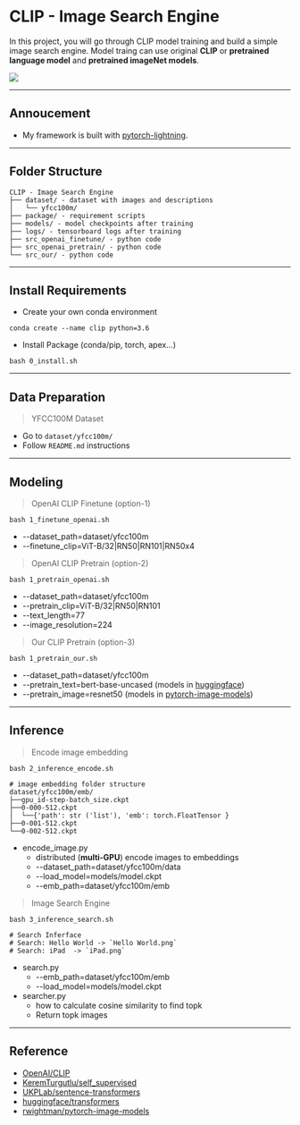 # CLIP - Image Search Engine
In this project, you will go through CLIP model training and build a simple image search engine. Model traing can use original **CLIP** or **pretrained language model** and **pretrained imageNet models**.

![](https://i.imgur.com/xercGuw.png)

---
## Annoucement
* My framework is built with [pytorch-lightning](https://github.com/PyTorchLightning/pytorch-lightning).

---
## Folder Structure
```
CLIP - Image Search Engine
├── dataset/ - dataset with images and descriptions
│   └── yfcc100m/
├── package/ - requirement scripts
├── models/ - model checkpoints after training
├── logs/ - tensorboard logs after training
├── src_openai_finetune/ - python code
├── src_openai_pretrain/ - python code
└── src_our/ - python code
```
---
## Install Requirements
* Create your own conda environment
```
conda create --name clip python=3.6
```
* Install Package (conda/pip, torch, apex...)
```
bash 0_install.sh
```
---
## Data Preparation
> YFCC100M Dataset
* Go to ```dataset/yfcc100m/```
* Follow ```README.md``` instructions
---
## Modeling
> OpenAI CLIP Finetune (option-1)
```
bash 1_finetune_openai.sh
```
* --dataset_path=dataset/yfcc100m
* --finetune_clip=ViT-B/32|RN50|RN101|RN50x4
> OpenAI CLIP Pretrain (option-2)
```
bash 1_pretrain_openai.sh
```
* --dataset_path=dataset/yfcc100m
* --pretrain_clip=ViT-B/32|RN50|RN101
* --text_length=77
* --image_resolution=224
> Our CLIP Pretrain (option-3)
```
bash 1_pretrain_our.sh
```
* --dataset_path=dataset/yfcc100m
* --pretrain_text=bert-base-uncased (models in [huggingface](https://huggingface.co/models))
* --pretrain_image=resnet50 (models in [pytorch-image-models](https://rwightman.github.io/pytorch-image-models/))
---
## Inference
> Encode image embedding
```
bash 2_inference_encode.sh

# image embedding folder structure
dataset/yfcc100m/emb/
├──gpu_id-step-batch_size.ckpt
├──0-000-512.ckpt
│  └──{'path': str ('list'), 'emb': torch.FloatTensor }
├──0-001-512.ckpt
└──0-002-512.ckpt
```
* encode_image.py
    * distributed (**multi-GPU**) encode images to embeddings
    * --dataset_path=dataset/yfcc100m/data
    * --load_model=models/model.ckpt
    * --emb_path=dataset/yfcc100m/emb
> Image Search Engine
```
bash 3_inference_search.sh

# Search Inferface
# Search: Hello World -> `Hello World.png`
# Search: iPad  -> `iPad.png`
```
* search.py
    * --emb_path=dataset/yfcc100m/emb
    * --load_model=models/model.ckpt
* searcher.py 
    * how to calculate cosine similarity to find topk
    * Return topk images
---
## Reference
* [OpenAI/CLIP](https://github.com/OpenAI/CLIP)
* [KeremTurgutlu/self_supervised](https://github.com/KeremTurgutlu/self_supervised/tree/fastai_update)
* [UKPLab/sentence-transformers](https://github.com/UKPLab/sentence-transformers)
* [huggingface/transformers](https://github.com/huggingface/transformers)
* [rwightman/pytorch-image-models](https://github.com/rwightman/pytorch-image-models)
